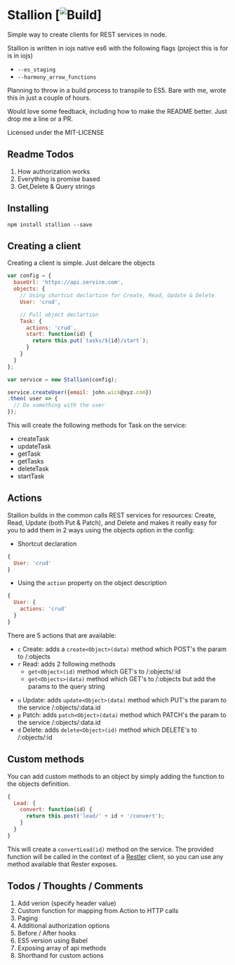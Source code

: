 # Stallion [![Build](https://img.shields.io/codeship/faaed070-00df-0133-d340-46d3771abf46.svg)]
Simple way to create clients for REST services in node.

Stallion is written in iojs native es6 with the following flags (project this is for is in iojs)
* `--es_staging`
* `--harmony_arrow_functions`

Planning to throw in a build process to transpile to ES5. Bare with me, wrote this in just a couple of hours.

Would love some feedback, including how to make the README better. Just drop me a line or a PR.


Licensed under the MIT-LICENSE

## Readme Todos
1. How authorization works
2. Everything is promise based
3. Get,Delete & Query strings



## Installing
`npm install stallion --save`

## Creating a client

Creating a client is simple. Just delcare the objects

```javascript
var config = {
  baseUrl: 'https://api.service.com',
  objects: {
    // Using shortcut declartion for Create, Read, Update & Delete
    User: 'crud',

    // Full object declartion
    Task: {
      actions: 'crud',
      start: function(id) {
        return this.put(`tasks/${id}/start`);
      }
    }
  }
};

var service = new Stallion(config);

service.createUser({email: john.wick@xyz.com})
.then( user => {
  // Do something with the user
});
```

This will create the following methods for Task on the service:

* createTask
* updateTask
* getTask
* getTasks
* deleteTask
* startTask

## Actions
Stallion builds in the common calls REST services for resources: Create, Read, Update (both Put & Patch), and Delete and makes it really easy for you to add them in 2 ways using the objects option in the config:

* Shortcut declaration
```javascript
{
  User: 'crud'
}
```

* Using the `action` property on the object description
```javascript
{
  User: {
    actions: 'crud'
  }
}
```

There are 5 actions that are available:

* `c` Create: adds a `create<Object>(data)` method which POST's the param to /:objects
* `r` Read: adds 2 following methods
  - `get<Object>(id)` method which GET's to /:objects/:id
  - `get<Objects>(data)` method which GET's to /:objects but add the params to the query string
- `u` Update: adds `update<Object>(data)` method which PUT's the param to the service /:objects/:data.id
- `p` Patch: adds `patch<Object>(data)` method which PATCH's the param to the service /:objects/:data.id
- `d` Delete: adds `delete<Object>(id)` method which DELETE's to /:objects/:id


## Custom methods
You can add custom methods to an object by simply adding the function to the objects definition.

```javascript
{
  Lead: {
    convert: function(id) {
      return this.post('lead/' + id + '/convert');
    }
  }
}
```

This will create a `convertLead(id)` method on the service. The provided function will be called in the context of a [Restler](https://github.com/danwrong/restler) client, so you can use any method available that Rester exposes.

## Todos / Thoughts / Comments
1. Add verion (specify header value)
2. Custom function for mapping from Action to HTTP calls
3. Paging
4. Additional authorization options
5. Before / After hooks
6. ES5 version using Babel
7. Exposing array of api methods
8. Shorthand for custom actions